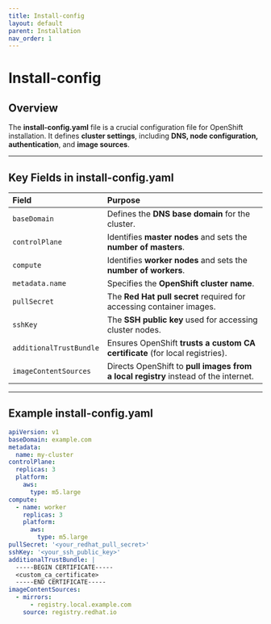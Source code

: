 ```yaml
---
title: Install-config
layout: default
parent: Installation
nav_order: 1
---
```


# **Install-config**

## **Overview**  
The **install-config.yaml** file is a crucial configuration file for OpenShift installation. It defines **cluster settings**, including **DNS, node configuration, authentication**, and **image sources**.  

---

## **Key Fields in install-config.yaml**  

| **Field**                 | **Purpose**  |  
|:--------------------------|:------------|  
| `baseDomain`              | Defines the **DNS base domain** for the cluster. |  
| `controlPlane`            | Identifies **master nodes** and sets the **number of masters**. |  
| `compute`                 | Identifies **worker nodes** and sets the **number of workers**. |  
| `metadata.name`           | Specifies the **OpenShift cluster name**. |  
| `pullSecret`              | The **Red Hat pull secret** required for accessing container images. |  
| `sshKey`                  | The **SSH public key** used for accessing cluster nodes. |  
| `additionalTrustBundle`   | Ensures OpenShift **trusts a custom CA certificate** (for local registries). |  
| `imageContentSources`     | Directs OpenShift to **pull images from a local registry** instead of the internet. |  

---

## **Example install-config.yaml**  

```yaml
apiVersion: v1
baseDomain: example.com
metadata:
  name: my-cluster
controlPlane:
  replicas: 3
  platform:
    aws:
      type: m5.large
compute:
  - name: worker
    replicas: 3
    platform:
      aws:
        type: m5.large
pullSecret: '<your_redhat_pull_secret>'
sshKey: '<your_ssh_public_key>'
additionalTrustBundle: |
  -----BEGIN CERTIFICATE-----
  <custom_ca_certificate>
  -----END CERTIFICATE-----
imageContentSources:
  - mirrors:
      - registry.local.example.com
    source: registry.redhat.io
```